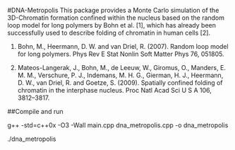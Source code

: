 #DNA-Metropolis
This package provides a Monte Carlo simulation of the 3D-Chromatin formation confined within the nucleus based on the random loop model for long polymers by Bohn et al. [1], which has already been successfully used to describe folding of chromatin in human cells [2].

1. Bohn, M., Heermann, D. W. and van Driel, R. (2007). Random loop model for long polymers. Phys Rev E Stat Nonlin Soft Matter Phys 76, 051805.

2. Mateos-Langerak, J., Bohn, M., de Leeuw, W., Giromus, O., Manders, E. M. M., Verschure, P. J., Indemans, M. H. G., Gierman, H. J., Heermann, D. W., van Driel, R. and Goetze, S. (2009). Spatially confined folding of chromatin in the interphase nucleus. Proc Natl Acad Sci U S A 106, 3812–3817.



##Compile and run

g++ -std=c++0x -O3 -Wall main.cpp dna_metropolis.cpp -o dna_metropolis

./dna_metropolis

